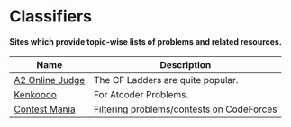 # Classifiers

#### Sites which provide topic-wise lists of problems and related resources.

| Name                                             | Description                               |
| ------------------------------------------------ | ----------------------------------------- |
| [A2 Online Judge](https://www.a2oj.com/)         | The CF Ladders are quite popular.         |
| [Kenkoooo](https://kenkoooo.com/atcoder#/table/) | For Atcoder Problems.                     |
| [Contest Mania](https://contestmania.web.app/)   | Filtering problems/contests on CodeForces |
